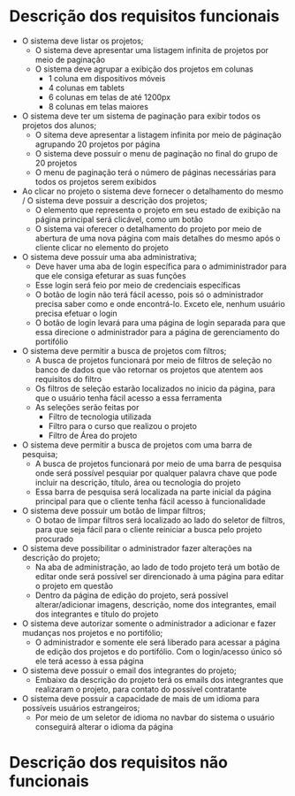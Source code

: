 # Descrição dos requisitos funcionais
- O sistema deve listar os projetos;
    - O sistema deve apresentar uma listagem infinita de projetos por meio de paginação
    - O sistema deve agrupar a exibição dos projetos em colunas
        - 1 coluna em dispositivos móveis
        - 4 colunas em tablets
        - 6 colunas em telas de até 1200px
        - 8 colunas em telas maiores
- O sistema deve ter um sistema de paginação para exibir todos os projetos dos alunos;
    - O sitema deve apresentar a listagem infinita por meio de páginação agrupando 20 projetos por página
    - O sistema deve possuir o menu de paginação no final do grupo de 20 projetos
    - O menu de paginação terá o número de páginas necessárias para todos os projetos serem exibidos
- Ao clicar no projeto o sistema deve fornecer o detalhamento do mesmo / O sistema deve possuir a descrição dos projetos;
    - O elemento que representa o projeto em seu estado de exibição na página principal será clicável, como um botão
    - O sistema vai oferecer o detalhamento do projeto por meio de abertura de uma nova página com mais detalhes do mesmo após o cliente clicar no elemento do projeto
- O sistema deve possuir uma aba administrativa;
    - Deve haver uma aba de login específica para o admiministrador para que ele consiga efeturar as suas funções
    - Esse login será feio por meio de credenciais específicas
    - O botão de login não terá fácil acesso, pois só o administrador precisa saber como e onde encontrá-lo. Exceto ele, nenhum usuário precisa efetuar o login
    - O botão de login levará para uma página de login separada para que essa direcione o administrador para a página de gerenciamento do portifólio
- O sistema deve permitir a busca de projetos com filtros;
    - A busca de projetos funcionará por meio de filtros de seleção no banco de dados que vão retornar os projetos que atentem aos requisitos do filtro
    - Os filtros de seleção estarão localizados no inicio da página, para que o usuário tenha fácil acesso a essa ferramenta
    - As seleções serão feitas por
        - Filtro de tecnologia utilizada
        - Filtro para o curso que realizou o projeto
        - Filtro de Área do projeto
- O sistema deve permitir a busca de projetos com uma barra de pesquisa;
    - A busca de projetos funcionará por meio de uma barra de pesquisa onde será possível pesquiar por qualquer palavra chave que pode incluir na descrição, título, área ou tecnologia do projeto
    - Essa barra de pesquisa será localizada na parte inicial da página principal para que o cliente tenha fácil acesso à funcionalidade
- O sistema deve possuir um botão de limpar filtros;
    - O botao de limpar filtros será localizado ao lado do seletor de filtros, para que seja fácil para o cliente reiniciar a busca pelo projeto procurado
- O sistema deve possibilitar o administrador fazer alterações na descrição do projeto;
    - Na aba de administração, ao lado de todo projeto terá um botão de editar onde será possível ser direncionado à uma página para editar o projeto em questão
    - Dentro da página de edição do projeto, será possível alterar/adicionar imagens, descrição, nome dos integrantes, email dos integrantes e título do projeto
- O sistema deve autorizar somente o administrador a adicionar e fazer mudanças nos projetos e no portifólio;
    - O administrador e somente ele será liberado para acessar a página de edição dos projetos e do portifólio. Com o login/acesso único só ele terá acesso à essa página
- O sistema deve possuir o email dos integrantes do projeto;
    - Embaixo da descrição do projeto terá os emails dos integrantes que realizaram o projeto, para contato do possível contratante
- O sistema deve possuir a capacidade de mais de um idioma para possíveis usuários estrangeiros;
    - Por meio de um seletor de idioma no navbar do sistema o usuário conseguirá alterar o idioma da página

# Descrição dos requisitos não funcionais